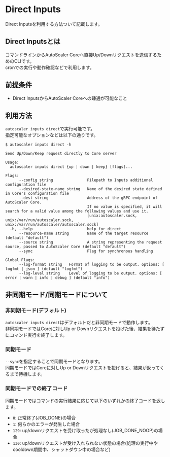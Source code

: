 # Direct Inputs

Direct Inputsを利用する方法ついて記載します。  

## Direct Inputsとは

コマンドラインからAutoScaler Coreへ直接Up/Downリクエストを送信するためのCLIです。  
cronでの実行や動作確認などで利用します。

## 前提条件

- Direct InputsからAutoScaler Coreへの疎通が可能なこと

## 利用方法

`autoscaler inputs direct`で実行可能です。  
指定可能なオプションなどは以下の通りです。  

```shell
$ autoscaler inputs direct -h

Send Up/Down/Keep request directly to Core server

Usage:
  autoscaler inputs direct {up | down | keep} [flags]...

Flags:
      --config string               Filepath to Inputs additional configuration file
      --desired-state-name string   Name of the desired state defined in Core's configuration file
      --dest string                 Address of the gRPC endpoint of AutoScaler Core. 
                                    If no value is specified, it will search for a valid value among the following values and use it.
                                    [unix:autoscaler.sock, unix:/var/run/autoscaler.sock, unix:/var/run/autoscaler/autoscaler.sock]
  -h, --help                        help for direct
      --resource-name string        Name of the target resource (default "default")
      --source string               A string representing the request source, passed to AutoScaler Core (default "default")
      --sync                        Flag for synchronous handling  
      
Global Flags:
      --log-format string   Format of logging to be output. options: [ logfmt | json ] (default "logfmt")
      --log-level string    Level of logging to be output. options: [ error | warn | info | debug ] (default "info")
```

## 非同期モード/同期モードについて

### 非同期モード(デフォルト)

`autoscaler inputs direct`はデフォルトだと非同期モードで動作します。  
非同期モードではCoreに対しUp or Downリクエストを投げた後、結果を待たずにコマンド実行を終了します。  

### 同期モード

`--sync`を指定することで同期モードとなります。  
同期モードではCoreに対しUp or Downリクエストを投げると、結果が返ってくるまで待機します。

### 同期モードでの終了コード

同期モードではコマンドの実行結果に応じて以下のいずれかの終了コードを返します。

- `0`: 正常終了(JOB_DONE)の場合
- `1`: 何らかのエラーが発生した場合
- `129`: up/downリクエストを受け取ったが処理なし(JOB_DONE_NOOP)の場合
- `130`: up/downリクエストが受け入れられない状態の場合(処理の実行中やcooldown期間中、シャットダウン中の場合など)

